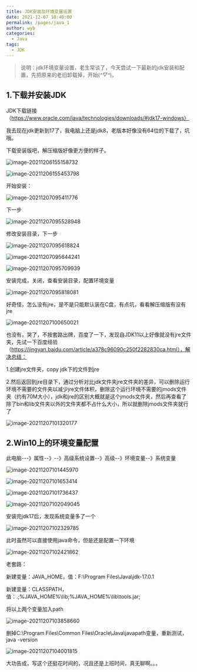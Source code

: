 ```yaml
---
title: JDK安装及环境变量设置
date: 2021-12-07 10:40:00
permalink: /pages/java_1
author: wyb
categories:
  - Java
tags:
  - JDK
---
```

> 说明：jdk环境变量设置，老生常谈了，今天尝试一下最新的jdk安装和配置，先把原来的老旧卸载掉，开始(*^▽^*)。

## 1.下载并安装JDK

JDK下载链接（https://www.oracle.com/java/technologies/downloads/#jdk17-windows）

我去现在jdk更新到17了，我电脑上还是jdk8，老版本好像没有64位的下载了，坑哦。

下载安装版吧，解压缩版好像更方便的样子。

![image-20211206155158732](https://cdn.jsdelivr.net/gh/wyba/image_store/blog/image-20211206155158732.png)

![image-20211206155453798](https://cdn.jsdelivr.net/gh/wyba/image_store/blog/image-20211206155453798.png)

开始安装：

![image-20211207095411776](https://cdn.jsdelivr.net/gh/wyba/image_store/blog/image-20211207095411776.png)

下一步

![image-20211207095528948](https://cdn.jsdelivr.net/gh/wyba/image_store/blog/image-20211207095528948.png)

修改安装目录，下一步

![image-20211207095618824](https://cdn.jsdelivr.net/gh/wyba/image_store/blog/image-20211207095618824.png)

![image-20211207095644241](https://cdn.jsdelivr.net/gh/wyba/image_store/blog/image-20211207095644241.png)

![image-20211207095709939](https://cdn.jsdelivr.net/gh/wyba/image_store/blog/image-20211207095709939.png)

安装完成，关闭，查看安装目录，配置环境变量

![image-20211207095818081](https://cdn.jsdelivr.net/gh/wyba/image_store/blog/image-20211207095818081.png)



好奇怪，怎么没有jre，是不是只能默认装在C盘，有点坑，看看解压缩版有没有jre

![image-20211207100650021](https://cdn.jsdelivr.net/gh/wyba/image_store/blog/image-20211207100650021.png)

也没有，哭了，不按套路出牌，百度了一下，发现自JDK11以上好像就没有jre文件夹，先试一下百度经验（https://jingyan.baidu.com/article/a378c96090c250f2282830ca.html），解决总结：

1.创建jre文件夹，copy jdk下的文件到jre

2.然后返回到jre目录下，通过分析对比jdk文件夹jre文件夹的差异，可以删除运行环境不需要的文件夹以减少jre文件体积，删除这个运行环境不需要的jmods文件夹（约有70M大小），jdk和jre的区别大概就是这个jmods文件夹，然后再查看了除了bin和lib文件夹以外的文件夹都不占什么大小，所以就删除jmods文件夹就行了

![image-20211207101320177](https://cdn.jsdelivr.net/gh/wyba/image_store/blog/image-20211207101320177.png)



## 2.Win10上的环境变量配置

此电脑---》属性--》--》高级系统设置--》高级--》环境变量--》系统变量

![image-20211207101445970](https://cdn.jsdelivr.net/gh/wyba/image_store/blog/image-20211207101445970.png)

![image-20211207101653414](https://cdn.jsdelivr.net/gh/wyba/image_store/blog/image-20211207101653414.png)

![image-20211207101736437](https://cdn.jsdelivr.net/gh/wyba/image_store/blog/image-20211207101736437.png)

![image-20211207102049045](https://cdn.jsdelivr.net/gh/wyba/image_store/blog/image-20211207102049045.png)

安装完jdk17后，发现系统变量多了一个

![image-20211207102329785](https://cdn.jsdelivr.net/gh/wyba/image_store/blog/image-20211207102329785.png)

此时虽然可以直接使用java命令，但是还是配置一下环境

![image-20211207102421862](https://cdn.jsdelivr.net/gh/wyba/image_store/blog/image-20211207102421862.png)

老套路：

新建变量：JAVA_HOME，值：F:\Program Files\Java\jdk-17.0.1

新建变量：CLASSPATH，值：.;%JAVA_HOME%\lib;%JAVA_HOME%\lib\tools.jar;

将以上两个变量加入path

![image-20211207103858660](https://cdn.jsdelivr.net/gh/wyba/image_store/blog/image-20211207103858660.png)

删掉C:\Program Files\Common Files\Oracle\Java\javapath变量，重新测试，java -version

![image-20211207104001815](https://cdn.jsdelivr.net/gh/wyba/image_store/blog/image-20211207104001815.png)

大功告成，写这个还挺花时间的，况且还是上班时间，真无聊啊。。。